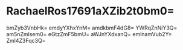 # RachaelRos17691aXZib2t0bm0=
bmZyb3VnbHk=
emdyYXhxYnM=
amdkbmF4dG8=
YWRqZnNiY3Q=
am5nZmlsem0=
eGtzZmF5bmU=
aWJnYXdxanQ=
emlnamVub2Y=
Zml4Z3Fqc3Q=
